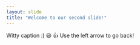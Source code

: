 ```yaml
---
layout: slide
title: "Welcome to our second slide!"
---
```

Witty caption :) :smiley: :+1:
Use the left arrow to go back!
